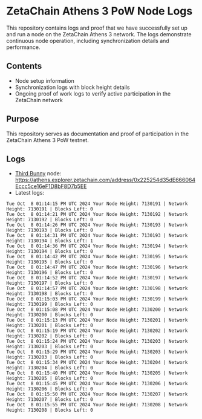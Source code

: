 # ZetaChain Athens 3 PoW Node Logs
This repository contains logs and proof that we have successfully set up and run a node on the ZetaChain Athens 3 network. The logs demonstrate continuous node operation, including synchronization details and performance.

## Contents
- Node setup information
- Synchronization logs with block height details
- Ongoing proof of work logs to verify active participation in the ZetaChain network

## Purpose
This repository serves as documentation and proof of participation in the ZetaChain Athens 3 PoW testnet.

## Logs

- [Third Bunny](https://thirdbunny.xyz/) node: https://athens.explorer.zetachain.com/address/0x225254d35dE666064Eccc5ce16eF1D8bF8D7b5EE
- Latest logs:
```
Tue Oct  8 01:14:15 PM UTC 2024 Your Node Height: 7130191 | Network Height: 7130191 | Blocks Left: 0
Tue Oct  8 01:14:21 PM UTC 2024 Your Node Height: 7130192 | Network Height: 7130192 | Blocks Left: 0
Tue Oct  8 01:14:26 PM UTC 2024 Your Node Height: 7130193 | Network Height: 7130193 | Blocks Left: 0
Tue Oct  8 01:14:31 PM UTC 2024 Your Node Height: 7130193 | Network Height: 7130194 | Blocks Left: 1
Tue Oct  8 01:14:36 PM UTC 2024 Your Node Height: 7130194 | Network Height: 7130194 | Blocks Left: 0
Tue Oct  8 01:14:42 PM UTC 2024 Your Node Height: 7130195 | Network Height: 7130195 | Blocks Left: 0
Tue Oct  8 01:14:47 PM UTC 2024 Your Node Height: 7130196 | Network Height: 7130196 | Blocks Left: 0
Tue Oct  8 01:14:52 PM UTC 2024 Your Node Height: 7130197 | Network Height: 7130197 | Blocks Left: 0
Tue Oct  8 01:14:57 PM UTC 2024 Your Node Height: 7130198 | Network Height: 7130198 | Blocks Left: 0
Tue Oct  8 01:15:03 PM UTC 2024 Your Node Height: 7130199 | Network Height: 7130199 | Blocks Left: 0
Tue Oct  8 01:15:08 PM UTC 2024 Your Node Height: 7130200 | Network Height: 7130200 | Blocks Left: 0
Tue Oct  8 01:15:13 PM UTC 2024 Your Node Height: 7130201 | Network Height: 7130201 | Blocks Left: 0
Tue Oct  8 01:15:19 PM UTC 2024 Your Node Height: 7130202 | Network Height: 7130202 | Blocks Left: 0
Tue Oct  8 01:15:24 PM UTC 2024 Your Node Height: 7130203 | Network Height: 7130203 | Blocks Left: 0
Tue Oct  8 01:15:29 PM UTC 2024 Your Node Height: 7130203 | Network Height: 7130203 | Blocks Left: 0
Tue Oct  8 01:15:34 PM UTC 2024 Your Node Height: 7130204 | Network Height: 7130204 | Blocks Left: 0
Tue Oct  8 01:15:40 PM UTC 2024 Your Node Height: 7130205 | Network Height: 7130205 | Blocks Left: 0
Tue Oct  8 01:15:45 PM UTC 2024 Your Node Height: 7130206 | Network Height: 7130206 | Blocks Left: 0
Tue Oct  8 01:15:50 PM UTC 2024 Your Node Height: 7130207 | Network Height: 7130207 | Blocks Left: 0
Tue Oct  8 01:15:55 PM UTC 2024 Your Node Height: 7130208 | Network Height: 7130208 | Blocks Left: 0
```

